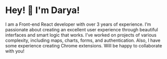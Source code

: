 # Hey! 👋 I'm Darya!
I am a Front-end React developer with over 3 years of experience. I’m passionate about creating an excellent user experience through beautiful interfaces and smart logic that works. I’ve worked on projects of various complexity, including maps, charts, forms, and authentication. Also, I have some experience creating Chrome extensions.
Will be happy to collaborate with you!
